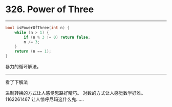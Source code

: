 # 326. Power of Three

---

```c
bool isPowerOfThree(int n) {
    while (n > 1) {
        if (n % 3 != 0) return false;
        n /= 3;
    }
    return (n == 1);
}
```

暴力的循环解法。

---

看了下解法

进制转换的方式让人感觉思路好精巧。
对数的方式让人感觉数学好难。
1162261467 让人惊呼尼玛这什么鬼……
